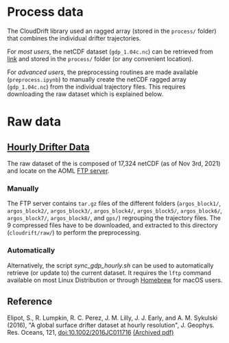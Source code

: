 # Process data

The CloudDrift library used an ragged array (stored in the `process/` folder) that combines the individual drifter trajectories.

For *most users*, the netCDF dataset (`gdp_1.04c.nc`) can be retrieved from [link]() and stored in the `process/` folder (or any convenient location).

For *advanced users*, the preprocessing routines are made available (`preprocess.ipynb`) to manually create the netCDF ragged array (`gdp_1.04c.nc`) from the individual trajectory files. This requires downloading the raw dataset which is explained below.

# Raw data
## [Hourly Drifter Data](https://www.aoml.noaa.gov/phod/gdp/hourly_data.php)

The raw dataset of the  is composed of 17,324 netCDF (as of Nov 3rd, 2021) and locate on the AOML [FTP server](ftp://ftp.aoml.noaa.gov/pub/phod/lumpkin/hourly/v1.04/netcdf/).

### Manually
The FTP server contains `tar.gz` files of the different folders (`argos_block1/`, `argos_block2/`, `argos_block3/`, `argos_block4/`, `argos_block5/`, `argos_block6/`, `argos_block7/`, `argos_block8/`, and `gps/`) regrouping the trajectory files. The 9 compressed files have to be downloaded, and extracted to this directory (`cloudrift/raw/`) to perform the preprocessing.

### Automatically
Alternatively, the script *sync_gdp_hourly.sh* can be used to automatically retrieve (or update to) the current dataset. It requires the `lftp` command available on most Linux Distribution or through [Homebrew](https://formulae.brew.sh/formula/lftp) for macOS users.

## Reference
Elipot, S., R. Lumpkin, R. C. Perez, J. M. Lilly, J. J. Early, and A. M. Sykulski (2016), "A global surface drifter dataset at hourly resolution", J. Geophys. Res. Oceans, 121, [doi:10.1002/2016JC011716](doi:10.1002/2016JC011716) [(Archived pdf)](https://www.aoml.noaa.gov/phod/gdp/papers/Elipot_et_al-2016.pdf)
